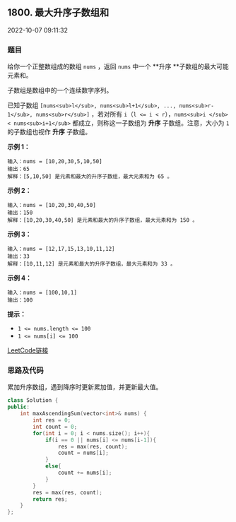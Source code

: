 ## 1800. 最大升序子数组和

2022-10-07 09:11:32

### 题目

给你一个正整数组成的数组 ``nums`` ，返回 ``nums`` 中一个 **升序 **子数组的最大可能元素和。

子数组是数组中的一个连续数字序列。

已知子数组 ``[nums<sub>l</sub>, nums<sub>l+1</sub>, ..., nums<sub>r-1</sub>, nums<sub>r</sub>]`` ，若对所有 ``i``（``l <= i < r``），``nums<sub>i </sub> < nums<sub>i+1</sub>`` 都成立，则称这一子数组为 **升序** 子数组。注意，大小为 ``1`` 的子数组也视作 **升序** 子数组。

 

**示例 1：**

```
输入：nums = [10,20,30,5,10,50]
输出：65
解释：[5,10,50] 是元素和最大的升序子数组，最大元素和为 65 。
```

**示例 2：**

```
输入：nums = [10,20,30,40,50]
输出：150
解释：[10,20,30,40,50] 是元素和最大的升序子数组，最大元素和为 150 。
```

**示例 3：**

```
输入：nums = [12,17,15,13,10,11,12]
输出：33
解释：[10,11,12] 是元素和最大的升序子数组，最大元素和为 33 。
```

**示例 4：**

```
输入：nums = [100,10,1]
输出：100
```

 

**提示：**


- ``1 <= nums.length <= 100``
- ``1 <= nums[i] <= 100``



[LeetCode链接](https://leetcode-cn.com/problems/maximum-ascending-subarray-sum/)

### 思路及代码

累加升序数组，遇到降序时更新累加值，并更新最大值。

```cpp
class Solution {
public:
    int maxAscendingSum(vector<int>& nums) {
        int res = 0;
        int count = 0;
        for(int i = 0; i < nums.size(); i++){
            if(i == 0 || nums[i] <= nums[i-1]){
                res = max(res, count);
                count = nums[i];
            }
            else{
                count += nums[i];
            }
        }
        res = max(res, count);
        return res;
    }
};
```